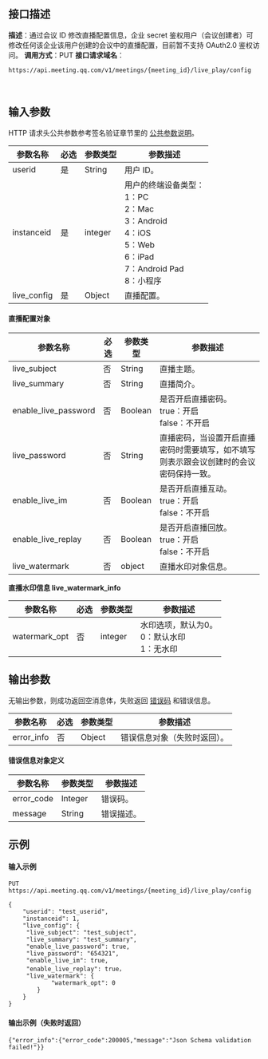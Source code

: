 ## 接口描述
**描述**：通过会议 ID 修改直播配置信息，企业 secret 鉴权用户（会议创建者）可修改任何该企业该用户创建的会议中的直播配置，目前暂不支持 OAuth2.0 鉴权访问。
**调用方式**：PUT
**接口请求域名**：
```plaintext
https://api.meeting.qq.com/v1/meetings/{meeting_id}/live_play/config
```



 
## 输入参数
HTTP 请求头公共参数参考签名验证章节里的 [公共参数说明](https://cloud.tencent.com/document/product/1095/42413#.E5.85.AC.E5.85.B1.E5.8F.82.E6.95.B0)。

| 参数名称    | 必选 | 参数类型 | 参数描述           |
| ----------- | ---- | -------- | ------------------ |
| userid      | 是   | String   | 用户 ID。            |
| instanceid  | 是   | integer  | 用户的终端设备类型： <br>1：PC <br>2：Mac<br>3：Android <br>4：iOS <br>5：Web <br>6：iPad <br>7：Android Pad <br>8：小程序 |
| live_config | 是   | Object   | 直播配置。           |

#### 直播配置对象

| 参数名称             | 必选 |参数类型 | 参数描述         |
| -------------------- | -------- | -------- | ---------------- |
| live_subject         | 否| String   | 直播主题。         |
| live_summary         | 否|String   | 直播简介。         |
| enable_live_password |否|Boolean   | 是否开启直播密码。<br>true：开启<br>false：不开启 |
| live_password        |否|String   | 直播密码，当设置开启直播密码时需要填写，如不填写则表示跟会议创建时的会议密码保持一致。         |
| enable_live_im       | 否|Boolean  | 是否开启直播互动。<br>true：开启<br>false：不开启 |
| enable_live_replay   | 否|Boolean  | 是否开启直播回放。<br>true：开启<br>false：不开启 |
| live_watermark   | 否|object  |直播水印对象信息。     |

**直播水印信息 live_watermark_info**

| **参数名称**  |  **必选** |**参数类型** | **参数描述**                              |
| ------------- | ------------ | ------------ | ----------------------------------------- |
| watermark_opt |否| integer      | 水印选项，默认为0。<br> 0：默认水印<br> 1：无水印 |

## 输出参数
无输出参数，则成功返回空消息体，失败返回 [错误码](https://cloud.tencent.com/document/product/1095/43704) 和错误信息。

| 参数名称   | 必选 | 参数类型 | 参数描述                 |
| ---------- | ---- | -------- | ------------------------ |
| error_info | 否   | Object   | 错误信息对象（失败时返回）。 |

#### 错误信息对象定义

| 参数名称   | 参数类型 | 参数描述 |
| ---------- | -------- | -------- |
| error_code | Integer  | 错误码。   |
| message    | String   | 错误描述。 |





## 示例
#### 输入示例
```http
PUT https://api.meeting.qq.com/v1/meetings/{meeting_id}/live_play/config

{
    "userid": "test_userid",
    "instanceid": 1,
    "live_config": {
   	 "live_subject": "test_subject",
   	 "live_summary": "test_summary",
   	 "enable_live_password": true,
   	 "live_password": "654321",
   	 "enable_live_im": true,
   	 "enable_live_replay": true，
     "live_watermark": {
            "watermark_opt": 0
        }
    }
}

```

#### 输出示例（失败时返回）
```plaintext
{"error_info":{"error_code":200005,"message":"Json Schema validation failed!"}}
```
